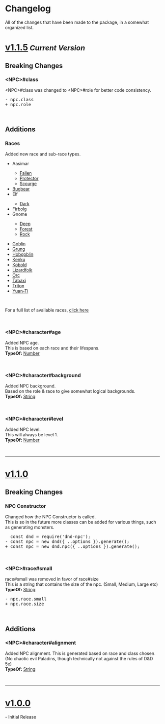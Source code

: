 <script>const page = "changelog"</script>

<h1 class="title center"><b>Changelog</b></h1>
<p class= "center">All of the changes that have been made to the package, in a somewhat organized list.</p>
<h1><a class="method" name="1.1.5" href="#1.1.5"><b>v1.1.5</b></a><small><span class="gray"><i> Current Version</i></span></small></h1>
<h2><b>Breaking Changes</b></h2>
<h3 style="font-size: 16px"><b>&lt;NPC&gt;#class</b></h3>
<div class="embed">
	<p><span class="literal">&lt;NPC&gt;#class</span> was changed to <span class="literal">&lt;NPC&gt;#role</span> for better code consistency.</p>
	<pre><span class="red">- npc.class</span><br><span class="green">+ npc.role</span></pre>
</div><br>
<h2><b>Additions</b></h2>
<h3 style="font-size: 16px"><b>Races</b></h3>
<div class="embed">
	<p>Added new race and sub-race types.</p>
	<div class="embedRow">
		<div class="embedLeft">
			<ul>
			<li><a onclick="textHide(false)">Aasimar</a></li>
			<ul><li><a href="{{ site.baseurl }}/class/npc/raceTypes/aasimar-fallen">Fallen</a></li>
			<li><a href="{{ site.baseurl }}/class/npc/raceTypes/aasimar-protector">Protector</a></li>
			<li><a href="{{ site.baseurl }}/class/npc/raceTypes/aasimar-scourge">Scourge</a></li></ul>
			<li><a href="{{ site.baseurl }}/class/npc/raceTypes/bugbear">Bugbear</a></li>
			<li><a onclick="textHide('false')">Elf</a></li>
			<ul><li><a href="{{ site.baseurl }}/class/npc/raceTypes/elf-dark">Dark</a></li></ul>
			<li><a href="{{ site.baseurl }}/class/npc/raceTypes/firbolg">Firbolg</a></li>
			<li><a onclick="textHide(false)">Gnome</a></li>
			<ul><li><a href="{{ site.baseurl }}/class/npc/raceTypes/gnome-deep">Deep</a></li>
			<li><a href="{{ site.baseurl }}/class/npc/raceTypes/gnome-forest">Forest</a></li>
			<li><a href="{{ site.baseurl }}/class/npc/raceTypes/gnome-rock">Rock</a></li></ul>
			</ul>
		</div>
		<div class="embedRight">
			<ul>
			<li><a href="{{ site.baseurl }}/class/npc/raceTypes/goblin">Goblin</a></li>
			<li><a href="{{ site.baseurl }}/class/npc/raceTypes/grung">Grung</a></li>
			<li><a href="{{ site.baseurl }}/class/npc/raceTypes/hobgoblin">Hobgoblin</a></li>
			<li><a href="{{ site.baseurl }}/class/npc/raceTypes/kenku">Kenku</a></li>
			<li><a href="{{ site.baseurl }}/class/npc/raceTypes/kobold">Kobold</a></li>
			<li><a href="{{ site.baseurl }}/class/npc/raceTypes/lizardfolk">Lizardfolk</a></li>
			<li><a href="{{ site.baseurl }}/class/npc/raceTypes/orc">Orc</a></li>
			<li><a href="{{ site.baseurl }}/class/npc/raceTypes/tabaxi">Tabaxi</a></li>
			<li><a href="{{ site.baseurl }}/class/npc/raceTypes/triton">Triton</a></li>
			<li><a href="{{ site.baseurl }}/class/npc/raceTypes/yuanti">Yuan-Ti</a></li>
			</ul>
		</div>
	</div>
	<br><p>For a full list of available races, <a href="{{ site.baseurl }}/class/npc/raceTypes">click here</a></p>
</div><br>

<h3 style="font-size: 16px"><b>&lt;NPC&gt;#character#age</b></h3>
<div class="embed">
	<p>Added NPC age.<br>
	This is based on each race and their lifespans.<br>
	<b>TypeOf:</b> <a href="https://developer.mozilla.org/en-US/docs/Web/JavaScript/Reference/Global_Objects/Number">Number</a></p>
</div><br>

<h3 style="font-size: 16px"><b>&lt;NPC&gt;#character#background</b></h3>
<div class="embed">
	<p>Added NPC background.<br>
	Based on the role & race to give somewhat logical backgrounds.<br>
	<b>TypeOf:</b> <a href="https://developer.mozilla.org/en-US/docs/Web/JavaScript/Reference/Global_Objects/String">String</a></p>
</div><br>

<h3 style="font-size: 16px"><b>&lt;NPC&gt;#character#level</b></h3>
<div class="embed">
	<p>Added NPC level.<br>
	This will always be level 1.<br>
	<b>TypeOf:</b> <a href="https://developer.mozilla.org/en-US/docs/Web/JavaScript/Reference/Global_Objects/Number">Number</a></p>
</div><br>
<hr>
<h1><a class="method" name="1.1.0" href="#1.1.0"><b>v1.1.0</b></a></h1>
<h2><b>Breaking Changes</b></h2>
<h3 style="font-size: 16px"><b>NPC Constructor</b></h3>
<div class="embed">
	<p>Changed how the NPC Constructor is called.<br>
	This is so in the future more classes can be added for various things, such as generating monsters.</p>
	<pre>  const dnd = require('dnd-npc');<br><span class="red">- const npc = new dnd({ ..options }).generate();</span><br><span class="green">+ const npc = new dnd.npc({ ..options }).generate();</span></pre>
</div><br>
<h3 style="font-size: 16px"><b>&lt;NPC&gt;#race#small</b></h3>
<div class="embed">
	<p><span class="literal">race#small</span> was removed in favor of <span class="literal">race#size</span><br>
	This is a string that contains the size of the npc. (Small, Medium, Large etc)<br>
	<b>TypeOf:</b> <a href="https://developer.mozilla.org/en-US/docs/Web/JavaScript/Reference/Global_Objects/String">String</a></p>
	<pre><span class="red">- npc.race.small</span><br><span class="green">+ npc.race.size</span></pre>
</div><br>
<h2><b>Additions</b></h2>
<h3 style="font-size: 16px"><b>&lt;NPC&gt;#character#alignment</b></h3>
<div class="embed">
	<p>Added NPC alignment. This is generated based on race and class chosen.<br>
	(No chaotic evil Paladins, though technically not against the rules of D&D 5e)<br>
	<b>TypeOf:</b> <a href="https://developer.mozilla.org/en-US/docs/Web/JavaScript/Reference/Global_Objects/String">String</a></p>
</div><br>
<hr>
<h1><a class="method" name="1.0.0" href="#1.0.0"><b>v1.0.0</b></a></h1>
<div class="embed"><p>- Initial Release</p></div>
